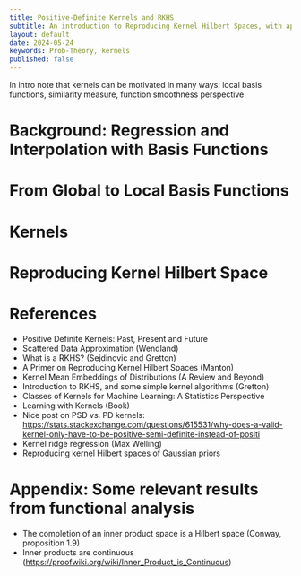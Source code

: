 ```yaml
---
title: Positive-Definite Kernels and RKHS
subtitle: An introduction to Reproducing Kernel Hilbert Spaces, with applications to nonparametric statistics.
layout: default
date: 2024-05-24
keywords: Prob-Theory, kernels
published: false
---
```


In intro note that kernels can be motivated in many ways: local basis functions,
similarity measure, function smoothness perspective 

# Background: Regression and Interpolation with Basis Functions

# From Global to Local Basis Functions

# Kernels

# Reproducing Kernel Hilbert Space

# References
- Positive Definite Kernels: Past, Present and Future
- Scattered Data Approximation (Wendland)
- What is a RKHS? (Sejdinovic and Gretton)
- A Primer on Reproducing Kernel Hilbert Spaces (Manton)
- Kernel Mean Embeddings of Distributions (A Review and Beyond)
- Introduction to RKHS, and some simple kernel algorithms (Gretton)
- Classes of Kernels for Machine Learning: A Statistics Perspective
- Learning with Kernels (Book)
- Nice post on PSD vs. PD kernels: https://stats.stackexchange.com/questions/615531/why-does-a-valid-kernel-only-have-to-be-positive-semi-definite-instead-of-positi
- Kernel ridge regression (Max Welling)
- Reproducing kernel Hilbert spaces of Gaussian priors

# Appendix: Some relevant results from functional analysis
- The completion of an inner product space is a Hilbert space (Conway, proposition 1.9)
- Inner products are continuous (https://proofwiki.org/wiki/Inner_Product_is_Continuous)
